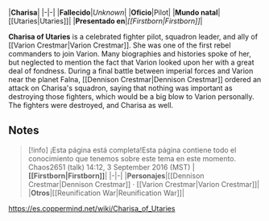 |**Charisa**|
|-|-|
|**Fallecido**|*Unknown*|
|**Oficio**|Pilot|
|**Mundo natal**|[[Utaries\|Utaries]]|
|**Presentado en**|*[[Firstborn\|Firstborn]]*|

**Charisa of Utaries** is a celebrated fighter pilot, squadron leader, and ally of [[Varion Crestmar\|Varion Crestmar]]. She was one of the first rebel commanders to join Varion. Many biographies and histories spoke of her, but neglected to mention the fact that Varion looked upon her with a great deal of fondness.
During a final battle between imperial forces and Varion near the planet Falna, [[Dennison Crestmar\|Dennison Crestmar]] ordered an attack on Charisa's squadron, saying that nothing was important as destroying those fighters, which would be a big blow to Varion personally. The fighters were destroyed, and Charisa as well.

## Notes

> [!info] ¡Esta página está completa!Esta página contiene todo el conocimiento que tenemos sobre este tema en este momento.
Chaos2651 (talk) 14:12, 3 September 2016 (MST)
|**[[Firstborn\|Firstborn]]**|
|-|-|
|**Personajes**|[[Dennison Crestmar\|Dennison Crestmar]] · [[Varion Crestmar\|Varion Crestmar]]|
|**Otros**|[[Reunification War\|Reunification War]]|



https://es.coppermind.net/wiki/Charisa_of_Utaries